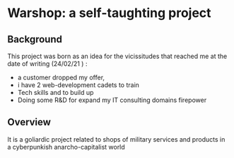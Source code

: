 # Warshop: a self-taughting project

## Background
This project was born as an idea for the vicissitudes that reached me at the date of writing (24/02/21 ) : <br> 
- a customer dropped my offer, 
- i have 2 web-development cadets to train 
- Tech skills and  to build up
- Doing some R&D for expand my IT consulting domains firepower  

## Overview
It is a goliardic project related to shops of military services and products in a cyberpunkish anarcho-capitalist world

